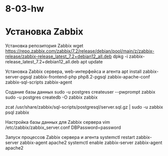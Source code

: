 # 8-03-hw
# Установка Zabbix

Установка репозитория Zabbix
wget https://repo.zabbix.com/zabbix/7.2/release/debian/pool/main/z/zabbix-release/zabbix-release_latest_7.2+debian12_all.deb
dpkg -i zabbix-release_latest_7.2+debian12_all.deb
apt update

Установка Zabbix сервера, web-интерфейса и агента
apt install zabbix-server-pgsql zabbix-frontend-php php8.2-pgsql zabbix-apache-conf zabbix-sql-scripts zabbix-agent

Содание базы данных
sudo -u postgres createuser --pwprompt zabbix
sudo -u postgres createdb -O zabbix zabbix

zcat /usr/share/zabbix/sql-scripts/postgresql/server.sql.gz | sudo -u zabbix psql zabbix

Настройка базы данных для Zabbix сервера
vim /etc/zabbix/zabbix_server.conf
DBPassword=password

Запуск процессов Zabbix сервера и агента
systemctl restart zabbix-server zabbix-agent apache2
systemctl enable zabbix-server zabbix-agent apache2
